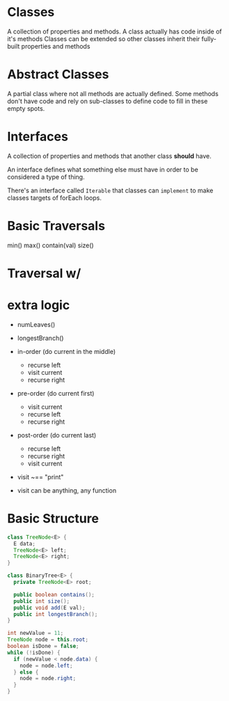 # Classes
A collection of properties and methods.
A class actually has code inside of it's
methods
Classes can be extended so other classes
inherit their fully-built properties and methods

# Abstract Classes
A partial class where not all methods
are actually defined. Some methods
don't have code and rely on sub-classes
to define code to fill in these empty
spots.

# Interfaces
A collection of properties and methods
that another class **should** have.

An interface defines what something else
must have in order to be considered a
type of thing.

There's an interface called `Iterable`
that classes can `implement` to make
classes targets of forEach loops.

# Basic Traversals
min()
max()
contain(val)
size()

# Traversal w/
# extra logic
* numLeaves()
* longestBranch()

* in-order (do current in the middle)
  * recurse left
  * visit current
  * recurse right

* pre-order (do current first)
  * visit current
  * recurse left
  * recurse right

* post-order (do current last)
  * recurse left
  * recurse right
  * visit current

* visit ~== "print"
* visit can be anything, any function

# Basic Structure
```java
class TreeNode<E> {
  E data;
  TreeNode<E> left;
  TreeNode<E> right;
}

class BinaryTree<E> {
  private TreeNode<E> root;

  public boolean contains();
  public int size();
  public void add(E val);
  public int longestBranch();
}

int newValue = 11;
TreeNode node = this.root;
boolean isDone = false;
while (!isDone) {
  if (newValue < node.data) {
    node = node.left;
  } else {
    node = node.right;
  }
}
```

